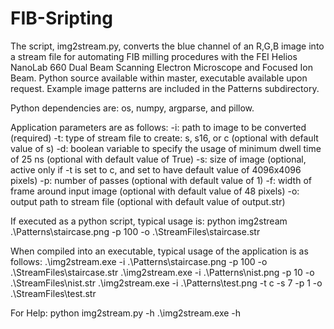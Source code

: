# FIB-Sripting

The script, img2stream.py, converts the blue channel of an R,G,B image into a stream file for automating FIB milling procedures with the FEI Helios NanoLab 660 Dual Beam Scanning Electron Microscope and Focused Ion Beam. Python source available within master, executable available upon request. Example image patterns are included in the Patterns subdirectory.

Python dependencies are: os, numpy, argparse, and pillow.

Application parameters are as follows:
-i: path to image to be converted (required)
-t: type of stream file to create: s, s16, or c (optional with default value of s)
-d: boolean variable to specify the usage of minimum dwell time of 25 ns (optional with default value of True)
-s: size of image (optional, active only if -t is set to c, and set to have default value of 4096x4096 pixels)
-p: number of passes (optional with default value of 1)
-f: width of frame around input image (optional with default value of 48 pixels)
-o: output path to stream file (optional with default value of output.str)

If executed as a python script, typical usage is:
python img2stream .\Patterns\staircase.png -p 100 -o .\StreamFiles\staircase.str

When compiled into an executable, typical usage of the application is as follows:
.\img2stream.exe -i .\Patterns\staircase.png -p 100 -o .\StreamFiles\staircase.str
.\img2stream.exe -i .\Patterns\nist.png -p 10 -o .\StreamFiles\nist.str
.\img2stream.exe -i .\Patterns\test.png -t c -s 7 -p 1 -o .\StreamFiles\test.str

For Help:
python img2stream.py -h
.\img2stream.exe -h
